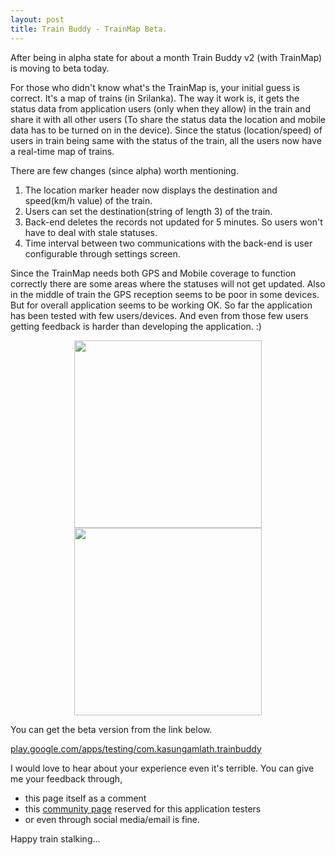 ```yaml
---
layout: post
title: Train Buddy - TrainMap Beta.
---
```


After being in alpha state for about a month Train Buddy v2 (with TrainMap) is moving to beta today.

For those who didn't know what's the TrainMap is, your initial guess is correct. It's a map of trains (in Srilanka). The way it work is, it gets the status data from application users (only when they allow) in the train and share it with all other users (To share the status data the location and mobile data has to be turned on in the device). Since the status (location/speed) of users in train being same with the status of the train, all the users now have a real-time map of trains.

There are few changes (since alpha) worth mentioning.

1. The location marker header now displays the destination and speed(km/h value) of the train.
2. Users can set the destination(string of length 3) of the train.
3. Back-end deletes the records not updated for 5 minutes. So users won't have to deal with stale statuses.
4. Time interval between two communications with the back-end is user configurable through settings screen.

Since the TrainMap needs both GPS and Mobile coverage to function correctly there are some areas where the statuses will not get updated. Also in the middle of train the GPS reception seems to be poor in some devices. But for overall application seems to be working OK. So far the application has been tested with few users/devices. And even from those few users getting feedback is harder than developing the application. :)

<div align="center"><img src="{{ site.baseurl }}/assets/trainmap/one_marker.png" style="width: 300px;">   <img src="{{ site.baseurl }}/assets/trainmap/two_markers.png" style="width: 300px;"></div>

You can get the beta version from the link below.

[play.google.com/apps/testing/com.kasungamlath.trainbuddy](https://play.google.com/apps/testing/com.kasungamlath.trainbuddy)

I would love to hear about your experience even it's terrible. You can give me your feedback through,

* this page itself as a comment
* this [community page](https://plus.google.com/communities/111728508620143036732) reserved for this application testers
* or even through social media/email is fine.

Happy train stalking...
